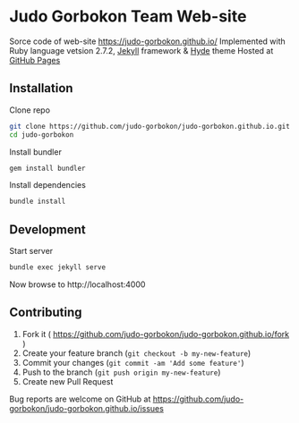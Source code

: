 # Judo Gorbokon Team Web-site

Sorce code of web-site https://judo-gorbokon.github.io/
Implemented with Ruby language vetsion 2.7.2, [Jekyll](https://jekyllrb.com/) framework & [Hyde](https://github.com/poole/hyde) theme
Hosted at [GitHub Pages](https://pages.github.com/)

## Installation

Clone repo

```sh
git clone https://github.com/judo-gorbokon/judo-gorbokon.github.io.git judo-gorbokon
cd judo-gorbokon
```

Install bundler

```sh
gem install bundler
```

Install dependencies

```sh
bundle install
```

## Development

Start server

```sh
bundle exec jekyll serve
```

Now browse to http://localhost:4000

## Contributing

1. Fork it ( https://github.com/judo-gorbokon/judo-gorbokon.github.io/fork )
2. Create your feature branch (`git checkout -b my-new-feature`)
3. Commit your changes (`git commit -am 'Add some feature'`)
4. Push to the branch (`git push origin my-new-feature`)
5. Create new Pull Request

Bug reports are welcome on GitHub at https://github.com/judo-gorbokon/judo-gorbokon.github.io/issues
